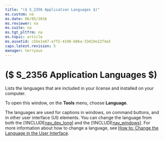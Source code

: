 ```yaml
---
title: "($ S_2356 Application Languages $)"
ms.custom: na
ms.date: 06/05/2016
ms.reviewer: na
ms.suite: na
ms.tgt_pltfrm: na
ms.topic: article
ms.assetid: c5be1e67-a7f2-4190-b86a-33d19e12f4a5
caps.latest.revision: 5
manager: terryaus
---
```

# ($ S_2356 Application Languages $)
Lists the languages that are included in your license and installed on your computer.  
  
 To open this window, on the **Tools** menu, choose **Language**.  
  
 The languages are used for captions in windows, on command buttons, and in other user interface \(UI\) elements. You can change the language from both the [!INCLUDE[nav_dev_long](includes/nav_dev_long_md.md)] and the [!INCLUDE[nav_windows](includes/nav_windows_md.md)]. For more information about how to change a language, see [How to: Change the Language in the User Interface](../Topic/How%20to:%20Change%20the%20Language%20in%20the%20User%20Interface.md).